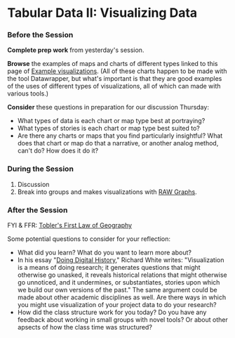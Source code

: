 # Tabular Data II: Visualizing Data 

### Before the Session

**Complete prep work** from yesterday's session.  

**Browse** the examples of maps and charts of different types linked to this page of [Example visualizations](https://academy.datawrapper.de/category/178-example-charts-maps). (All of these charts happen to be made with the tool Datawrapper, but what's important is that they are good examples of the uses of different types of visualizations, all of which can made with various tools.)  

**Consider** these questions in preparation for our discussion Thursday:
* What types of data is each chart or map type best at portraying?  
* What types of stories is each chart or map type best suited to?
* Are there any charts or maps that you find particularly insightful? What does that chart or map do that a narrative, or another analog method, can't do? How does it do it?

### During the Session

1. Discussion
2. Break into groups and makes visualizations with [RAW Graphs](https://rawgraphs.io/).

### After the Session

FYI & FFR: [Tobler's First Law of Geography](https://en.wikipedia.org/wiki/Tobler%27s_first_law_of_geography)  

Some potential questions to consider for your reflection:
* What did you learn? What do you want to learn more about?  
* In his essay "[Doing Digital History](https://web.stanford.edu/group/spatialhistory/cgi-bin/site/pub.php?id=29)," Richard White writes: "Visualization is a means of doing research; it generates questions that might otherwise go unasked, it reveals historical relations that might otherwise go unnoticed, and it undermines, or substantiates, stories upon which we build our own versions of the past." The same argument could be made about other academic disciplines as well. Are there ways in which you might use visualization of your project data to do your research?  
* How did the class structure work for you today? Do you have any feedback about working in small groups with novel tools? Or about other apsects of how the class time was structured?  
